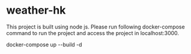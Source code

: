 # weather-hk

This project is built using node js. Please run following docker-compose command to run the project and access the project in localhost:3000.

docker-compose up --build -d
